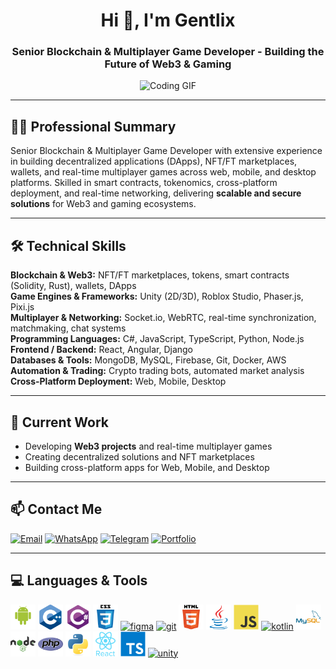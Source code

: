 <h1 align="center">Hi 👋, I'm Gentlix</h1>
<h3 align="center">Senior Blockchain & Multiplayer Game Developer - Building the Future of Web3 & Gaming</h3>

<p align="center">
  <img alt="Coding GIF" src="https://cdn.dribbble.com/users/1292677/screenshots/6139167/avento.gif" width="400"/>
</p>

---

## 👨‍💻 Professional Summary
Senior Blockchain & Multiplayer Game Developer with extensive experience in building decentralized applications (DApps), NFT/FT marketplaces, wallets, and real-time multiplayer games across web, mobile, and desktop platforms. Skilled in smart contracts, tokenomics, cross-platform deployment, and real-time networking, delivering **scalable and secure solutions** for Web3 and gaming ecosystems.

---

## 🛠 Technical Skills

**Blockchain & Web3:** NFT/FT marketplaces, tokens, smart contracts (Solidity, Rust), wallets, DApps  
**Game Engines & Frameworks:** Unity (2D/3D), Roblox Studio, Phaser.js, Pixi.js  
**Multiplayer & Networking:** Socket.io, WebRTC, real-time synchronization, matchmaking, chat systems  
**Programming Languages:** C#, JavaScript, TypeScript, Python, Node.js  
**Frontend / Backend:** React, Angular, Django  
**Databases & Tools:** MongoDB, MySQL, Firebase, Git, Docker, AWS  
**Automation & Trading:** Crypto trading bots, automated market analysis  
**Cross-Platform Deployment:** Web, Mobile, Desktop  

---

## 🔭 Current Work
- Developing **Web3 projects** and real-time multiplayer games  
- Creating decentralized solutions and NFT marketplaces  
- Building cross-platform apps for Web, Mobile, and Desktop  

---

## 📫 Contact Me
<p align="left">
  <a href="mailto:bylava995@gmail.com"><img src="https://img.shields.io/badge/Email-byblava995@gmail.com-blue?style=for-the-badge&logo=gmail" alt="Email"></a>
  <a href="https://wa.me/380989531651"><img src="https://img.shields.io/badge/WhatsApp-+380989531651-green?style=for-the-badge&logo=whatsapp" alt="WhatsApp"></a>
  <a href="https://t.me/fullstackdev513"><img src="https://img.shields.io/badge/Telegram-@fullstackdev513-blue?style=for-the-badge&logo=telegram" alt="Telegram"></a>
  <a href="https://blava.github.io"><img src="https://img.shields.io/badge/Portfolio-Visit-purple?style=for-the-badge&logo=firefox" alt="Portfolio"></a>
</p>

---

## 💻 Languages & Tools
<p align="left"> 
  <a href="https://developer.android.com" target="_blank" rel="noreferrer"><img src="https://raw.githubusercontent.com/devicons/devicon/master/icons/android/android-original-wordmark.svg" alt="android" width="40" height="40"/></a>
  <a href="https://www.w3schools.com/cpp/" target="_blank" rel="noreferrer"><img src="https://raw.githubusercontent.com/devicons/devicon/master/icons/cplusplus/cplusplus-original.svg" alt="cplusplus" width="40" height="40"/></a>
  <a href="https://www.w3schools.com/cs/" target="_blank" rel="noreferrer"><img src="https://raw.githubusercontent.com/devicons/devicon/master/icons/csharp/csharp-original.svg" alt="csharp" width="40" height="40"/></a>
  <a href="https://www.w3schools.com/css/" target="_blank" rel="noreferrer"><img src="https://raw.githubusercontent.com/devicons/devicon/master/icons/css3/css3-original-wordmark.svg" alt="css3" width="40" height="40"/></a>
  <a href="https://www.figma.com/" target="_blank" rel="noreferrer"><img src="https://www.vectorlogo.zone/logos/figma/figma-icon.svg" alt="figma" width="40" height="40"/></a>
  <a href="https://git-scm.com/" target="_blank" rel="noreferrer"><img src="https://www.vectorlogo.zone/logos/git-scm/git-scm-icon.svg" alt="git" width="40" height="40"/></a>
  <a href="https://www.w3.org/html/" target="_blank" rel="noreferrer"><img src="https://raw.githubusercontent.com/devicons/devicon/master/icons/html5/html5-original-wordmark.svg" alt="html5" width="40" height="40"/></a>
  <a href="https://www.java.com" target="_blank" rel="noreferrer"><img src="https://raw.githubusercontent.com/devicons/devicon/master/icons/java/java-original.svg" alt="java" width="40" height="40"/></a>
  <a href="https://developer.mozilla.org/en-US/docs/Web/JavaScript" target="_blank" rel="noreferrer"><img src="https://raw.githubusercontent.com/devicons/devicon/master/icons/javascript/javascript-original.svg" alt="javascript" width="40" height="40"/></a>
  <a href="https://kotlinlang.org" target="_blank" rel="noreferrer"><img src="https://www.vectorlogo.zone/logos/kotlinlang/kotlinlang-icon.svg" alt="kotlin" width="40" height="40"/></a>
  <a href="https://www.mysql.com/" target="_blank" rel="noreferrer"><img src="https://raw.githubusercontent.com/devicons/devicon/master/icons/mysql/mysql-original-wordmark.svg" alt="mysql" width="40" height="40"/></a>
  <a href="https://nodejs.org" target="_blank" rel="noreferrer"><img src="https://raw.githubusercontent.com/devicons/devicon/master/icons/nodejs/nodejs-original-wordmark.svg" alt="nodejs" width="40" height="40"/></a>
  <a href="https://www.php.net" target="_blank" rel="noreferrer"><img src="https://raw.githubusercontent.com/devicons/devicon/master/icons/php/php-original.svg" alt="php" width="40" height="40"/></a>
  <a href="https://www.python.org" target="_blank" rel="noreferrer"><img src="https://raw.githubusercontent.com/devicons/devicon/master/icons/python/python-original.svg" alt="python" width="40" height="40"/></a>
  <a href="https://reactjs.org/" target="_blank" rel="noreferrer"><img src="https://raw.githubusercontent.com/devicons/devicon/master/icons/react/react-original-wordmark.svg" alt="react" width="40" height="40"/></a>
  <a href="https://www.typescriptlang.org/" target="_blank" rel="noreferrer"><img src="https://raw.githubusercontent.com/devicons/devicon/master/icons/typescript/typescript-original.svg" alt="typescript" width="40" height="40"/></a>
  <a href="https://unity.com/" target="_blank" rel="noreferrer"><img src="https://www.vectorlogo.zone/logos/unity3d/unity3d-icon.svg" alt="unity" width="40" height="40"/></a>
</p>
